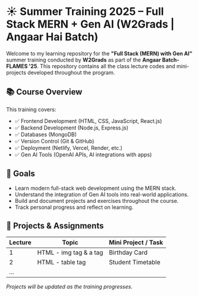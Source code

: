 # ☀️ Summer Training 2025 – Full Stack MERN + Gen AI (W2Grads | Angaar Hai Batch)

Welcome to my learning repository for the **"Full Stack (MERN) with Gen AI"** summer training conducted by **W2Grads** as part of the **Angaar Batch-FLAMES '25**. This repository contains all the class lecture codes and mini-projects developed throughout the program.

## 📚 Course Overview

This training covers:

- ✅ Frontend Development (HTML, CSS, JavaScript, React.js)  
- ✅ Backend Development (Node.js, Express.js)  
- ✅ Databases (MongoDB)  
- ✅ Version Control (Git & GitHub)  
- ✅ Deployment (Netlify, Vercel, Render, etc.)  
- ✅ Gen AI Tools (OpenAI APIs, AI integrations with apps)

## 🎯 Goals

- Learn modern full-stack web development using the MERN stack.  
- Understand the integration of Gen AI tools into real-world applications.  
- Build and document projects and exercises throughout the course.  
- Track personal progress and reflect on learning.

## 🚀 Projects & Assignments

| Lecture | Topic                     | Mini Project / Task                    |
|---------|---------------------------|----------------------------------------|
| 1       | HTML - img tag & a tag    | Birthday Card                          |
| 2       | HTML - table tag          | Student Timetable                      |
| ...     |                           |                                        |

_Projects will be updated as the training progresses._

